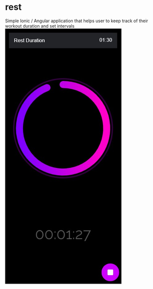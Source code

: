 # rest

Simple Ionic / Angular application that helps user to keep track of their workout duration and set intervals
<br>
<img src="https://github.com/sanderhelleso/rest/blob/master/preview.jpg">

